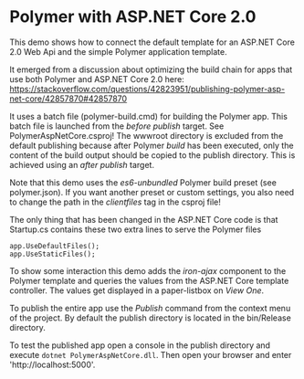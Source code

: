 # Polymer with ASP.NET Core 2.0

This demo shows how to connect the default template for an ASP.NET Core 2.0 Web Api and the simple Polymer application template.

It emerged from a discussion about optimizing the build chain for apps that use both Polymer and ASP.NET Core 2.0 here:
https://stackoverflow.com/questions/42823951/publishing-polymer-asp-net-core/42857870#42857870

It uses a batch file (polymer-build.cmd) for building the Polymer app. This batch file is launched from the *before publish* target. See PolymerAspNetCore.csproj!
The wwwroot directory is excluded from the default publishing because after Polymer *build* has been executed, only the content of the build output should be copied to the publish directory.
This is achieved using an *after publish* target.

Note that this demo uses the *es6-unbundled* Polymer build preset (see polymer.json). If you want another preset or custom settings, you also need to change the path in the *clientfiles* tag in the csproj file!

The only thing that has been changed in the ASP.NET Core code is that Startup.cs contains these two extra lines to serve the Polymer files
```
app.UseDefaultFiles();
app.UseStaticFiles();
```

To show some interaction this demo adds the *iron-ajax* component to the Polymer template and queries the values from the ASP.NET Core template controller.
The values get displayed in a paper-listbox on *View One*.

To publish the entire app use the *Publish* command from the context menu of the project. By default the publish directory is located in the bin/Release directory.

To test the published app open a console in the publish directory and execute `dotnet PolymerAspNetCore.dll`. Then open your browser and enter 'http://localhost:5000'.